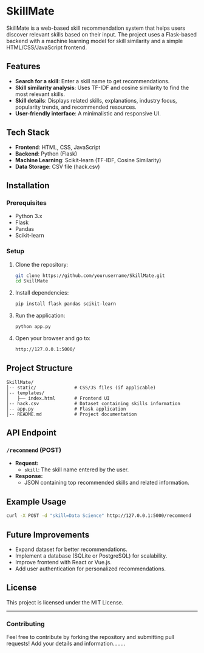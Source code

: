 # SkillMate

SkillMate is a web-based skill recommendation system that helps users discover relevant skills based on their input. The project uses a Flask-based backend with a machine learning model for skill similarity and a simple HTML/CSS/JavaScript frontend.

## Features
- **Search for a skill**: Enter a skill name to get recommendations.
- **Skill similarity analysis**: Uses TF-IDF and cosine similarity to find the most relevant skills.
- **Skill details**: Displays related skills, explanations, industry focus, popularity trends, and recommended resources.
- **User-friendly interface**: A minimalistic and responsive UI.

## Tech Stack
- **Frontend**: HTML, CSS, JavaScript
- **Backend**: Python (Flask)
- **Machine Learning**: Scikit-learn (TF-IDF, Cosine Similarity)
- **Data Storage**: CSV file (hack.csv)

## Installation
### Prerequisites
- Python 3.x
- Flask
- Pandas
- Scikit-learn

### Setup
1. Clone the repository:
   ```sh
   git clone https://github.com/yourusername/SkillMate.git
   cd SkillMate
   ```
2. Install dependencies:
   ```sh
   pip install flask pandas scikit-learn
   ```
3. Run the application:
   ```sh
   python app.py
   ```
4. Open your browser and go to:
   ```sh
   http://127.0.0.1:5000/
   ```

## Project Structure
```
SkillMate/
│-- static/              # CSS/JS files (if applicable)
│-- templates/
│   ├── index.html       # Frontend UI
│-- hack.csv             # Dataset containing skills information
│-- app.py               # Flask application
│-- README.md            # Project documentation
```

## API Endpoint
### `/recommend` (POST)
- **Request:**
  - `skill`: The skill name entered by the user.
- **Response:**
  - JSON containing top recommended skills and related information.

## Example Usage
```sh
curl -X POST -d "skill=Data Science" http://127.0.0.1:5000/recommend
```

## Future Improvements
- Expand dataset for better recommendations.
- Implement a database (SQLite or PostgreSQL) for scalability.
- Improve frontend with React or Vue.js.
- Add user authentication for personalized recommendations.

## License
This project is licensed under the MIT License.

---
### Contributing
Feel free to contribute by forking the repository and submitting pull requests!
Add your details and information........

